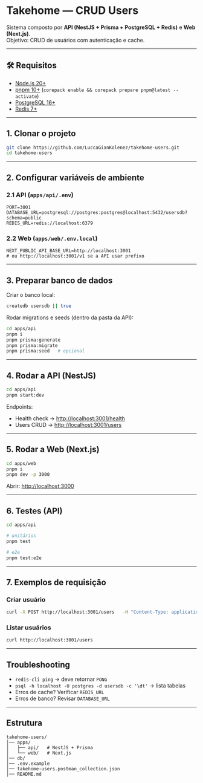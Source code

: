 # Takehome — CRUD Users

Sistema composto por **API (NestJS + Prisma + PostgreSQL + Redis)** e **Web (Next.js)**.  
Objetivo: CRUD de usuários com autenticação e cache.

---

## 🛠️ Requisitos

- [Node.js 20+](https://nodejs.org/)
- [pnpm 10+](https://pnpm.io/) (`corepack enable && corepack prepare pnpm@latest --activate`)
- [PostgreSQL 16+](https://www.postgresql.org/)
- [Redis 7+](https://redis.io/)

---

## 1. Clonar o projeto

```bash
git clone https://github.com/LuccaGianKolenez/takehome-users.git
cd takehome-users
```
---

## 2. Configurar variáveis de ambiente

### 2.1 API (`apps/api/.env`)
```env
PORT=3001
DATABASE_URL=postgresql://postgres:postgres@localhost:5432/usersdb?schema=public
REDIS_URL=redis://localhost:6379
```

### 2.2 Web (`apps/web/.env.local`)
```env
NEXT_PUBLIC_API_BASE_URL=http://localhost:3001
# ou http://localhost:3001/v1 se a API usar prefixo
```

---

## 3. Preparar banco de dados

Criar o banco local:

```bash
createdb usersdb || true
```

Rodar migrations e seeds (dentro da pasta da API):

```bash
cd apps/api
pnpm i
pnpm prisma:generate
pnpm prisma:migrate
pnpm prisma:seed   # opcional
```

---

## 4. Rodar a API (NestJS)

```bash
cd apps/api
pnpm start:dev
```

Endpoints:
- Health check → [http://localhost:3001/health](http://localhost:3001/health)  
- Users CRUD → [http://localhost:3001/users](http://localhost:3001/users)  

---

## 5. Rodar a Web (Next.js)

```bash
cd apps/web
pnpm i
pnpm dev -p 3000
```

Abrir: [http://localhost:3000](http://localhost:3000)

---

## 6. Testes (API)

```bash
cd apps/api

# unitários
pnpm test

# e2e
pnpm test:e2e
```

---

##  7. Exemplos de requisição

### Criar usuário
```bash
curl -X POST http://localhost:3001/users   -H "Content-Type: application/json"   -d '{"name":"Lucca","email":"lucca@test.dev"}'
```

### Listar usuários
```bash
curl http://localhost:3001/users
```

---

## Troubleshooting

- `redis-cli ping` → deve retornar `PONG`
- `psql -h localhost -U postgres -d usersdb -c '\dt'` → lista tabelas
- Erros de cache? Verificar `REDIS_URL`
- Erros de banco? Revisar `DATABASE_URL`

---

## Estrutura

```
takehome-users/
│── apps/
│   ├── api/   # NestJS + Prisma
│   └── web/   # Next.js
│── db/   
│── .env.example
│── takehome-users.postman_collection.json
│── README.md
```
